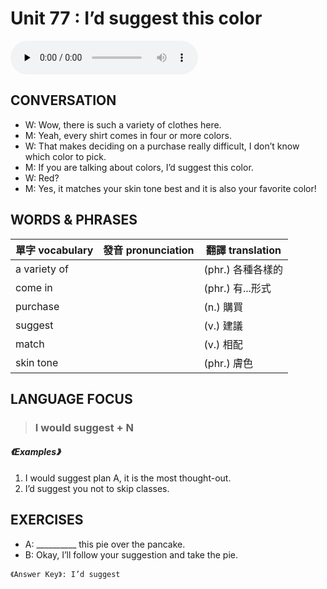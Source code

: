 # Unit 77 : I’d suggest this color

<audio controls preload="none">
  <source src="https://channelplus.ner.gov.tw/api/audio/5ad2e628f95e3500064f4332">
</audio>

## CONVERSATION
* W: Wow, there is such a variety of clothes here. 
* M: Yeah, every shirt comes in four or more colors. 
* W: That makes deciding on a purchase really difficult, I don’t know which color to pick. 
* M: If you are talking about colors, I’d suggest this color. 
* W: Red? 
* M: Yes, it matches your skin tone best and it is also your favorite color!

## WORDS & PHRASES
單字 vocabulary|發音 pronunciation|翻譯 translation
---|---|---
a variety of||(phr.) 各種各樣的
come in||(phr.) 有...形式
purchase||(n.) 購買
suggest||(v.) 建議
match||(v.) 相配
skin tone||(phr.) 膚色

## LANGUAGE FOCUS 
> <h3>I would suggest + N</h3>

##### 《Examples》
1. I would suggest plan A, it is the most thought-out.
2. I’d suggest you not to skip classes.

## EXERCISES 
* A: __________ this pie over the pancake.
* B: Okay, I’ll follow your suggestion and take the pie.

`《Answer Key》: I’d suggest`